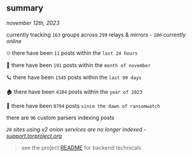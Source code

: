 
## summary
_november 12th, 2023_

currently tracking `163` groups across `299` relays & mirrors - _`106` currently online_

⏲ there have been `11` posts within the `last 24 hours`

🦈 there have been `191` posts within the `month of november`

🪐 there have been `1545` posts within the `last 90 days`

🏚 there have been `4104` posts within the `year of 2023`

🦕 there have been `8794` posts `since the dawn of ransomwatch`

there are `96` custom parsers indexing posts

_`20` sites using v2 onion services are no longer indexed - [support.torproject.org](https://support.torproject.org/onionservices/v2-deprecation/)_

> see the project [README](https://github.com/joshhighet/ransomwatch#ransomwatch--) for backend technicals
